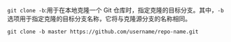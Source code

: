 `git clone -b`:用于在本地克隆一个 Git 仓库时，指定克隆的目标分支。其中，`-b` 选项用于指定克隆的目标分支名称，它将与克隆源分支的名称相同。
```shell
git clone -b master https://github.com/username/repo-name.git  
```